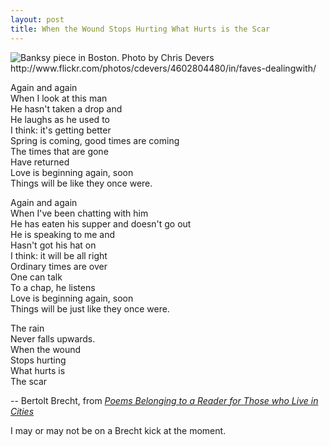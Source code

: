 ```yaml
---
layout: post
title: When the Wound Stops Hurting What Hurts is the Scar
---
```


<img src="http://farm5.static.flickr.com/4039/4602804480_65940acb55.jpg" title="Banksy piece in Boston. Photo by Chris Devers http://www.flickr.com/photos/cdevers/4602804480/in/faves-dealingwith/">

Again and again  
When I look at this man  
He hasn't taken a drop and  
He laughs as he used to  
I think: it's getting better  
Spring is coming, good times are coming  
The times that are gone  
Have returned  
Love is beginning again, soon  
Things will be like they once were.  

Again and again  
When I've been chatting with him  
He has eaten his supper and doesn't go out  
He is speaking to me and  
Hasn't got his hat on  
I think: it will be all right  
Ordinary times are over  
One can talk  
To a chap, he listens  
Love is beginning again, soon  
Things will be just like they once were.  

The rain  
Never falls upwards.  
When the wound  
Stops hurting  
What hurts is  
The scar  

-- Bertolt Brecht, from <a href="http://books.google.com/books?id=JyomfFKieTwC&amp;lpg=PA141&amp;ots=tsw39IsLV7&amp;dq=%22Poems%20Belonging%20to%20a%20Reader%20for%20Those%20who%20Live%20in%20Cities%22&amp;pg=PA148#v=onepage&amp;q=%22Poems%20Belonging%20to%20a%20Reader%20for%20Those%20who%20Live%20in%20Cities%22&amp;f=false" style="font-style:italic">Poems Belonging to a Reader for Those who Live in Cities</a>

<p class="postscript">I may or may not be on a Brecht kick at the moment.</p>
